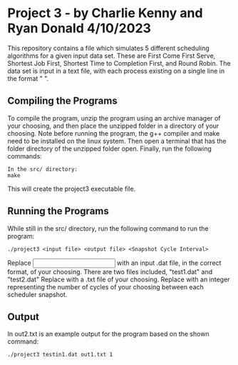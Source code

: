 # Project 3 - by Charlie Kenny and Ryan Donald 4/10/2023

This repository contains a file which simulates 5 different scheduling algorithms for a given input data set. These are First Come First Serve, Shortest Job First, Shortest Time to Completion First, and Round Robin. The data set is input in a text file, with each process existing on a single line in the format "<CPU Burst Time> <Priority> <Arrival Time>". 

## Compiling the Programs
To compile the program, unzip the program using an archive manager of your choosing, and then place the unzipped folder in a 
directory of your choosing. Note before running the program, the g++ compiler and make need to be installed on the linux system. Then open a terminal that has the folder directory of the unzipped folder open. Finally, run the following commands:

    In the src/ directory:
    make

This will create the project3 executable file.

## Running the Programs
While still in the src/ directory, run the following command to run the program:

    ./project3 <input file> <output file> <Snapshot Cycle Interval>

Replace <input file> with an input .dat file, in the correct format, of your choosing. There are two files included, "test1.dat" and "test2.dat"
Replace <output file> with a .txt file of your choosing.
Replace <Snapshot Cycle Interval> with an integer representing the number of cycles of your choosing between each scheduler snapshot.

## Output

In out2.txt is an example output for the program based on the shown command:

    ./project3 testin1.dat out1.txt 1


